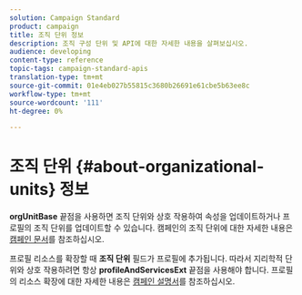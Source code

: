 ```yaml
---
solution: Campaign Standard
product: campaign
title: 조직 단위 정보
description: 조직 구성 단위 및 API에 대한 자세한 내용을 살펴보십시오.
audience: developing
content-type: reference
topic-tags: campaign-standard-apis
translation-type: tm+mt
source-git-commit: 01e4eb027b55815c3680b26691e61cbe5b63ee8c
workflow-type: tm+mt
source-wordcount: '111'
ht-degree: 0%

---
```



# 조직 단위 {#about-organizational-units} 정보

**orgUnitBase** 끝점을 사용하면 조직 단위와 상호 작용하여 속성을 업데이트하거나 프로필의 조직 단위를 업데이트할 수 있습니다. 캠페인의 조직 단위에 대한 자세한 내용은 [캠페인 문서](https://experienceleague.adobe.com/docs/campaign-standard/using/administrating/users-and-security/organizational-units.html?lang=en#administrating)를 참조하십시오.

프로필 리소스를 확장할 때 **조직 단위** 필드가 프로필에 추가됩니다. 따라서 지리학적 단위와 상호 작용하려면 항상 **profileAndServicesExt** 끝점을 사용해야 합니다. 프로필의 리소스 확장에 대한 자세한 내용은 [캠페인 설명서](https://experienceleague.adobe.com/docs/campaign-standard/using/administrating/users-and-security/organizational-units.html?lang=en#partitioning-profiles)를 참조하십시오.
